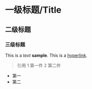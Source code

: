 
# 一级标题/Title
## 二级标题
### 三级标题
This is a *text* **sample**.
This is a [hyperlink](https://github.com).
> 引用
1 第一件
2 第二件

* 第一
* 第二


